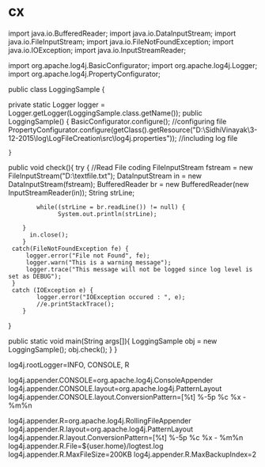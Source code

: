 # cx

import java.io.BufferedReader;
import java.io.DataInputStream;
import java.io.FileInputStream;
import java.io.FileNotFoundException;
import java.io.IOException;
import java.io.InputStreamReader;

import org.apache.log4j.BasicConfigurator;
import org.apache.log4j.Logger;
import org.apache.log4j.PropertyConfigurator;




public class LoggingSample {
	
 
private static Logger logger = Logger.getLogger(LoggingSample.class.getName());
public LoggingSample() {
	 BasicConfigurator.configure(); //configuring file
	  PropertyConfigurator.configure(getClass().getResource("D:\\SidhiVinayak\\3-12-2015\\log\\LogFileCreation\\src\\log4j.properties"));	//including log file
		
	}
public void check(){
	 try {
		 //Read File coding
		  FileInputStream fstream = new FileInputStream("D:\\textfile.txt");
		  DataInputStream in = new DataInputStream(fstream);
		  BufferedReader br = new BufferedReader(new InputStreamReader(in));
		  String strLine;
		 
			while((strLine = br.readLine()) != null) {
				  System.out.println(strLine);
			
		} 
		  in.close();
		}
	 catch(FileNotFoundException fe) {
		 logger.error("File not Found", fe);
		 logger.warn("This is a warning message");
		 logger.trace("This message will not be logged since log level is set as DEBUG");
	 }
	 catch (IOException e) {
			logger.error("IOException occured : ", e);
			//e.printStackTrace();
		}
}


 public static void main(String args[]){
	 LoggingSample obj = new LoggingSample();
	 obj.check();
	}
}

log4j.rootLogger=INFO, CONSOLE, R

log4j.appender.CONSOLE=org.apache.log4j.ConsoleAppender
log4j.appender.CONSOLE.layout=org.apache.log4j.PatternLayout
log4j.appender.CONSOLE.layout.ConversionPattern=[%t] %-5p %c %x - %m%n

log4j.appender.R=org.apache.log4j.RollingFileAppender
log4j.appender.R.layout=org.apache.log4j.PatternLayout
log4j.appender.R.layout.ConversionPattern=[%t] %-5p %c %x - %m%n
log4j.appender.R.File=${user.home}/logtest.log
log4j.appender.R.MaxFileSize=200KB
log4j.appender.R.MaxBackupIndex=2     
